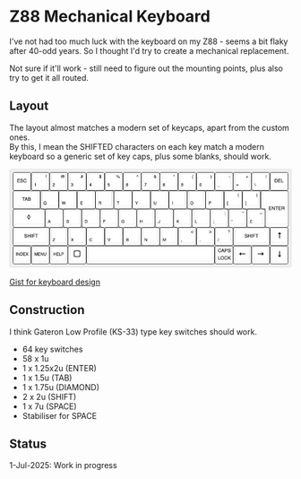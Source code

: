 # Z88 Mechanical Keyboard
I've not had too much luck with the keyboard on my Z88 - seems a bit flaky after 40-odd years.  So I thought I'd try to create a mechanical replacement.<br>

Not sure if it'll work - still need to figure out the mounting points, plus also try to get it all routed.<br>

## Layout
The layout almost matches a modern set of keycaps, apart from the custom ones.<br>
By this, I mean the SHIFTED characters on each key match a modern keyboard so a generic set of key caps, plus some blanks, should work.

![Z88 Keyboard Layout](Layout/cambridge-computer-z88.jpg)

[Gist for keyboard design](https://gist.github.com/0ddjob/f5774ed0544e4333186cfc4f175c03b7)

## Construction
I think Gateron Low Profile (KS-33) type key switches should work.

- 64 key switches
- 58 x 1u
- 1 x 1.25x2u (ENTER)
- 1 x 1.5u (TAB)
- 1 x 1.75u (DIAMOND)
- 2 x 2u (SHIFT)
- 1 x 7u (SPACE)
- Stabiliser for SPACE

## Status
1-Jul-2025: Work in progress
